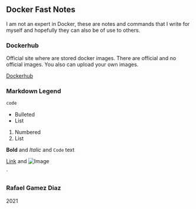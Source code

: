 ## Docker Fast Notes

I am not an expert in Docker, these are notes and commands that I write for myself and hopefully they can also be of use to others.

### Dockerhub

Official site where are stored docker images. There are official and no official images. You also can upload your own images.

[Dockerhub](https://hub.docker.com/)







### Markdown Legend

```markdown
code
```

- Bulleted
- List

1. Numbered
2. List

**Bold** and _Italic_ and `Code` text

[Link](url) and ![Image](src)

`

### Rafael Gamez Diaz
2021

